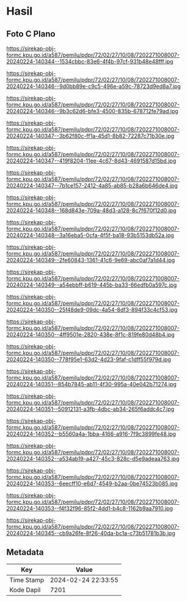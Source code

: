 # Hasil

## Foto C Plano

https://sirekap-obj-formc.kpu.go.id/a587/pemilu/pdpr/72/02/27/10/08/7202271008007-20240224-140344--1534cbbc-83e6-4f4b-97cf-931b48e48fff.jpg

https://sirekap-obj-formc.kpu.go.id/a587/pemilu/pdpr/72/02/27/10/08/7202271008007-20240224-140346--9d0bb89e-c9c5-496e-a59c-78723d9ed8a7.jpg

https://sirekap-obj-formc.kpu.go.id/a587/pemilu/pdpr/72/02/27/10/08/7202271008007-20240224-140346--9b3c62d6-bfe3-4500-835b-678712fe79ad.jpg

https://sirekap-obj-formc.kpu.go.id/a587/pemilu/pdpr/72/02/27/10/08/7202271008007-20240224-140347--3b62f80c-ff1a-45d1-8b82-72287c71b30e.jpg

https://sirekap-obj-formc.kpu.go.id/a587/pemilu/pdpr/72/02/27/10/08/7202271008007-20240224-140347--419f8204-11ee-4c67-8d43-4691587d15bd.jpg

https://sirekap-obj-formc.kpu.go.id/a587/pemilu/pdpr/72/02/27/10/08/7202271008007-20240224-140347--7b1ce157-2412-4a85-ab85-b28a6b646de4.jpg

https://sirekap-obj-formc.kpu.go.id/a587/pemilu/pdpr/72/02/27/10/08/7202271008007-20240224-140348--168d843e-709a-48d3-a128-8c7f670f12d0.jpg

https://sirekap-obj-formc.kpu.go.id/a587/pemilu/pdpr/72/02/27/10/08/7202271008007-20240224-140348--3a16eba5-0cfa-4f5f-ba18-93b5153db52a.jpg

https://sirekap-obj-formc.kpu.go.id/a587/pemilu/pdpr/72/02/27/10/08/7202271008007-20240224-140349--2fe60843-1361-41c6-9e69-abc0af7a1d44.jpg

https://sirekap-obj-formc.kpu.go.id/a587/pemilu/pdpr/72/02/27/10/08/7202271008007-20240224-140349--a54ebbff-b619-445b-ba33-66edfb0a597c.jpg

https://sirekap-obj-formc.kpu.go.id/a587/pemilu/pdpr/72/02/27/10/08/7202271008007-20240224-140350--25f48de9-09dc-4a54-8df3-894f33c4cf53.jpg

https://sirekap-obj-formc.kpu.go.id/a587/pemilu/pdpr/72/02/27/10/08/7202271008007-20240224-140350--4ff9501e-2820-438e-8f1c-819fe80d48b4.jpg

https://sirekap-obj-formc.kpu.go.id/a587/pemilu/pdpr/72/02/27/10/08/7202271008007-20240224-140350--778f95e1-63d2-4d23-9faf-c1dff55f979d.jpg

https://sirekap-obj-formc.kpu.go.id/a587/pemilu/pdpr/72/02/27/10/08/7202271008007-20240224-140351--854b7845-ab11-4f30-995a-40e042b71274.jpg

https://sirekap-obj-formc.kpu.go.id/a587/pemilu/pdpr/72/02/27/10/08/7202271008007-20240224-140351--50912131-a3fb-4dbc-ab34-265f6addc4c7.jpg

https://sirekap-obj-formc.kpu.go.id/a587/pemilu/pdpr/72/02/27/10/08/7202271008007-20240224-140352--b5560a4a-1bba-4166-a916-7f9c3899fe48.jpg

https://sirekap-obj-formc.kpu.go.id/a587/pemilu/pdpr/72/02/27/10/08/7202271008007-20240224-140352--a534ab19-a427-45c3-828c-d5e9adeaa763.jpg

https://sirekap-obj-formc.kpu.go.id/a587/pemilu/pdpr/72/02/27/10/08/7202271008007-20240224-140353--6eecff10-e6d7-4549-b2aa-0be74523b085.jpg

https://sirekap-obj-formc.kpu.go.id/a587/pemilu/pdpr/72/02/27/10/08/7202271008007-20240224-140353--f4f32f96-85f2-4dd1-b4c8-1162b9aa7910.jpg

https://sirekap-obj-formc.kpu.go.id/a587/pemilu/pdpr/72/02/27/10/08/7202271008007-20240224-140345--cb9a26fe-8f26-40da-bc1a-c73b51781b3b.jpg


## Metadata

| Key        | Value               |
| ---------- | ------------------- |
| Time Stamp | 2024-02-24 22:33:55 |
| Kode Dapil | 7201                |



